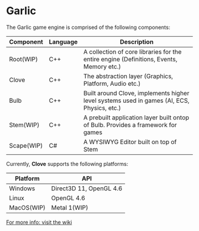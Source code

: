 # Garlic

The Garlic game engine is comprised of the following components:

|Component|Language|Description|
|-|-|-|
|Root(WIP)|C++|A collection of core libraries for the entire engine (Definitions, Events, Memory etc.)|
|Clove|C++|The abstraction layer (Graphics, Platform, Audio etc.)|
|Bulb|C++|Built around Clove, implements higher level systems used in games (AI, ECS, Physics, etc.)|
|Stem(WIP)|C++|A prebuilt application layer built ontop of Bulb. Provides a framework for games|
|Scape(WIP)|C#|A WYSIWYG Editor built on top of Stem|

Currently, **Clove** supports the following platforms:

|**Platform**|**API**|
|-|-|
|Windows|Direct3D 11, OpenGL 4.6|
|Linux|OpenGL 4.6|
|MacOS(WIP)|Metal 1(WIP)|

[For more info: visit the wiki](https://github.com/AGarlicMonkey/Clove/wiki)
